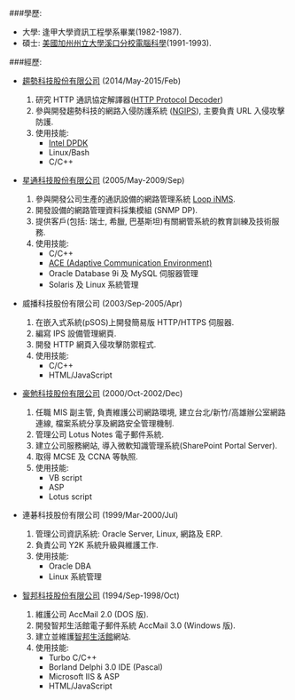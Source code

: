 ###學歷:
* 大學: 逢甲大學資訊工程學系畢業(1982-1987).
* 碩士: [美國加州州立大學溪口分校電腦科學](https://www.csuchico.edu/csci/programs/ms-compsci/index.shtml)(1991-1993).

###經歷:
* [趨勢科技股份有限公司](https://www.trendmicro.com) (2014/May-2015/Feb)
  1. 研究 HTTP 通訊協定解譯器([HTTP Protocol Decoder](https://docs.google.com/presentation/d/1xC3nxAsuD4_MPU-0utKKTim1bhoRMJ7Q_kxt93JFJ8A/edit?usp=sharing))
  2. 參與開發趨勢科技的網路入侵防護系統 ([NGIPS](https://www.trendmicro.com/zh_tw/business/products/network/intrusion-prevention.html)), 主要負責 URL 入侵攻擊防護.
  3. 使用技能:
      + [Intel DPDK](https://www.dpdk.org)
      + Linux/Bash
      + C/C++

* [星通科技股份有限公司](https://www.looptelecom.com) (2005/May-2009/Sep)
  1. 參與開發公司生產的通訊設備的網路管理系統 [Loop iNMS](https://www.looptelecom.com/en/product/Network-Management-NMS-EMS/Network-Management-iNMS).
  2. 開發設備的網路管理資料採集模組 (SNMP DP).
  3. 提供客戶(包括: 瑞士, 希臘, 巴基斯坦)有關網管系統的教育訓練及技術服務.
  4. 使用技能:
     + C/C++
     + [ACE (Adaptive Communication Environment)](http://www.dre.vanderbilt.edu/~schmidt/ACE.html)
     + Oracle Database 9i 及 MySQL 伺服器管理
     + Solaris 及 Linux 系統管理

* 威播科技股份有限公司 (2003/Sep-2005/Apr)
  1. 在嵌入式系統(pSOS)上開發簡易版 HTTP/HTTPS 伺服器.
  2. 編寫 IPS 設備管理網頁.
  3. 開發 HTTP 網頁入侵攻擊防禦程式.
  4. 使用技能:
     + C/C++
     + HTML/JavaScript

* [豪勉科技股份有限公司](https://www.hauman.com.tw) (2000/Oct-2002/Dec)
  1. 任職 MIS 副主管,  負責維護公司網路環境, 建立台北/新竹/高雄辦公室網路連線, 檔案系統分享及網路安全管理機制.
  2. 管理公司 Lotus Notes 電子郵件系統.
  3. 建立公司服務網站, 導入微軟知識管理系統(SharePoint Portal Server).
  4. 取得 MCSE 及 CCNA 等執照.
  5. 使用技能:
     + VB script
     + ASP
     + Lotus script

* 連碁科技股份有限公司 (1999/Mar-2000/Jul)
  1. 管理公司資訊系統: Oracle Server, Linux, 網路及 ERP.
  2. 負責公司 Y2K 系統升級與維護工作.
  3. 使用技能:
       + Oracle DBA
       + Linux 系統管理

* [智邦科技股份有限公司](https://www.accton.com.tw) (1994/Sep-1998/Oct)
  1. 維護公司 AccMail 2.0 (DOS 版).
  2. 開發智邦生活館電子郵件系統 AccMail 3.0 (Windows 版).
  3. 建立並維護[智邦生活館](https://www.url.com.tw)網站.
  4. 使用技能:
       + Turbo C/C++
       + Borland Delphi 3.0 IDE (Pascal)
       + Microsoft IIS & ASP
       + HTML/JavaScript
